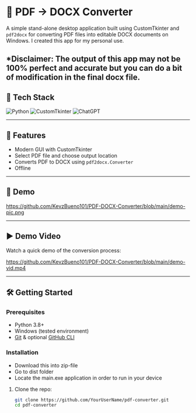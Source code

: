 # 📝 PDF → DOCX Converter

A simple stand-alone desktop application built using CustomTkinter and `pdf2docx` for converting PDF files into editable DOCX documents on Windows.
I created this app for my personal use.

*Disclaimer: The output of this app may not be 100% perfect and accurate but you can do a bit of modification in the final docx file.
---

## 🎯 Tech Stack

![Python](https://img.shields.io/badge/Python-3670A0?style=for-the-badge&logo=python&logoColor=ffdd54)
![CustomTkinter](https://img.shields.io/badge/CustomTkinter-FFB200?style=for-the-badge&logo=python&logoColor=white)
![ChatGPT](https://img.shields.io/badge/ChatGPT-74aa9c?style=for-the-badge&logo=openai&logoColor=white)

---

## 🚀 Features

- Modern GUI with CustomTkinter  
- Select PDF file and choose output location  
- Converts PDF to DOCX using `pdf2docx.Converter`  
- Offline

---

## 📸 Demo
https://github.com/KevzBueno101/PDF-DOCX-Converter/blob/main/demo-pic.png


---

## ▶️ Demo Video

Watch a quick demo of the conversion process:

https://github.com/KevzBueno101/PDF-DOCX-Converter/blob/main/demo-vid.mp4


---

## 🛠️ Getting Started

### Prerequisites

- Python 3.8+  
- Windows (tested environment)  
- [Git](https://git-scm.com/) & optional [GitHub CLI](https://cli.github.com/)

### Installation
- Download this into zip-file
- Go to dist folder
- Locate the main.exe application in order to run in your device


1. Clone the repo:
   ```bash
   git clone https://github.com/YourUserName/pdf-converter.git
   cd pdf-converter
